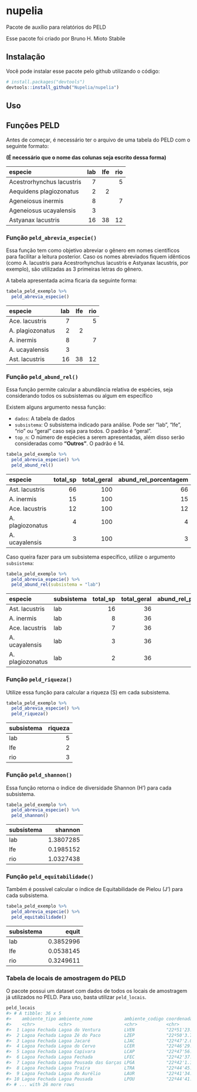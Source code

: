 
<!-- README.md is generated from README.Rmd. Please edit that file -->

# nupelia

<!-- badges: start -->
<!-- badges: end -->

Pacote de auxílio para relatórios do PELD

Esse pacote foi criado por Bruno H. Mioto Stabile

## Instalação

Você pode instalar esse pacote pelo github utilizando o código:

``` r
# install.packages("devtools")
devtools::install_github("Nupelia/nupelia")
```

## Uso

## Funções PELD

Antes de começar, é necessário ter o arquivo de uma tabela do PELD com o
seguinte formato:

**(É necessário que o nome das colunas seja escrito dessa forma)**

| especie                   | lab | lfe | rio |
|:--------------------------|----:|----:|----:|
| Acestrorhynchus lacustris |   7 |     |   5 |
| Aequidens plagiozonatus   |   2 |   2 |     |
| Ageneiosus inermis        |   8 |     |   7 |
| Ageneiosus ucayalensis    |   3 |     |     |
| Astyanax lacustris        |  16 |  38 |  12 |

### Função `peld_abrevia_especie()`

Essa função tem como objetivo abreviar o gênero em nomes científicos
para facilitar a leitura posterior. Caso os nomes abreviados fiquem
idênticos (como A. lacustris para Acestrorhynchus lacustris e Astyanax
lacustris, por exemplo), são utilizadas as 3 primeiras letras do gênero.

A tabela apresentada acima ficaria da seguinte forma:

``` r
tabela_peld_exemplo %>% 
  peld_abrevia_especie()
```

| especie          | lab | lfe | rio |
|:-----------------|----:|----:|----:|
| Ace. lacustris   |   7 |     |   5 |
| A. plagiozonatus |   2 |   2 |     |
| A. inermis       |   8 |     |   7 |
| A. ucayalensis   |   3 |     |     |
| Ast. lacustris   |  16 |  38 |  12 |

### Função `peld_abund_rel()`

Essa função permite calcular a abundância relativa de espécies, seja
considerando todos os subsistemas ou algum em específico

Existem alguns argumento nessa função:

-   `dados`: A tabela de dados
-   `subsistema`: O subsistema indicado para análise. Pode ser “lab”,
    “lfe”, “rio” ou “geral” caso seja para todos. O padrão é “geral”.
-   `top_n`: O número de espécies a serem apresentadas, além disso serão
    consideradas como **“Outros”**. O padrão é 14.

``` r
tabela_peld_exemplo %>% 
  peld_abrevia_especie() %>% 
  peld_abund_rel()
```

| especie          | total_sp | total_geral | abund_rel_porcentagem |
|:-----------------|---------:|------------:|----------------------:|
| Ast. lacustris   |       66 |         100 |                    66 |
| A. inermis       |       15 |         100 |                    15 |
| Ace. lacustris   |       12 |         100 |                    12 |
| A. plagiozonatus |        4 |         100 |                     4 |
| A. ucayalensis   |        3 |         100 |                     3 |

Caso queira fazer para um subsistema específico, utilize o argumento
`subsistema`:

``` r
tabela_peld_exemplo %>% 
  peld_abrevia_especie() %>% 
  peld_abund_rel(subsistema = "lab")
```

| especie          | subsistema | total_sp | total_geral | abund_rel_porcentagem |
|:-----------------|:-----------|---------:|------------:|----------------------:|
| Ast. lacustris   | lab        |       16 |          36 |                 44.44 |
| A. inermis       | lab        |        8 |          36 |                 22.22 |
| Ace. lacustris   | lab        |        7 |          36 |                 19.44 |
| A. ucayalensis   | lab        |        3 |          36 |                  8.33 |
| A. plagiozonatus | lab        |        2 |          36 |                  5.56 |

### Função `peld_riqueza()`

Utilize essa função para calcular a riqueza (S) em cada subsistema.

``` r
tabela_peld_exemplo %>% 
  peld_abrevia_especie() %>% 
  peld_riqueza()
```

| subsistema | riqueza |
|:-----------|--------:|
| lab        |       5 |
| lfe        |       2 |
| rio        |       3 |

### Função `peld_shannon()`

Essa função retorna o índice de diversidade Shannon (H’) para cada
subsistema.

``` r
tabela_peld_exemplo %>% 
  peld_abrevia_especie() %>% 
  peld_shannon()
```

| subsistema |   shannon |
|:-----------|----------:|
| lab        | 1.3807285 |
| lfe        | 0.1985152 |
| rio        | 1.0327438 |

### Função `peld_equitabilidade()`

Também é possível calcular o índice de Equitabilidade de Pielou (J’)
para cada subsistema.

``` r
tabela_peld_exemplo %>% 
  peld_abrevia_especie() %>% 
  peld_equitabilidade()
```

| subsistema |     equit |
|:-----------|----------:|
| lab        | 0.3852996 |
| lfe        | 0.0538145 |
| rio        | 0.3249611 |

### Tabela de locais de amostragem do PELD

O pacote possui um dataset com dados de todos os locais de amostragem já
utilizados no PELD. Para uso, basta utilizar `peld_locais`.

``` r
peld_locais
#> # A tibble: 36 x 5
#>    ambiente_tipo ambiente_nome            ambiente_codigo coordenada       desc 
#>    <chr>         <chr>                    <chr>           <chr>            <chr>
#>  1 Lagoa Fechada Lagoa do Ventura         LVEN            "22º51'23.7\"S,~ Lago~
#>  2 Lagoa Fechada Lagoa Zé do Paco         LZEP            "22º50'3.72\"S,~ Lago~
#>  3 Lagoa Fechada Lagoa Jacaré             LJAC            "22º47'2.04\"S,~ Lago~
#>  4 Lagoa Fechada Lagoa do Cervo           LCER            "22º46'29.58\"S~ Lago~
#>  5 Lagoa Fechada Lagoa Capivara           LCAP            "22º47'56.52\"S~ Com ~
#>  6 Lagoa Fechada Lagoa Fechada            LFEC            "22º42'37.92\"S~ Lago~
#>  7 Lagoa Fechada Lagoa Pousada das Garças LPGA            "22º42'1.14\"S,~ Lago~
#>  8 Lagoa Fechada Lagoa Traíra             LTRA            "22º44'45.6\"S,~ Pequ~
#>  9 Lagoa Fechada Lagoa do Aurélio         LAUR            "22º41'34.68\"S~ Pequ~
#> 10 Lagoa Fechada Lagoa Pousada            LPOU            "22º44'41.76\"S~ Loca~
#> # ... with 26 more rows
```
